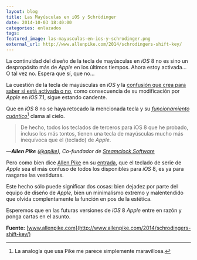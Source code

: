 ```yaml
---
layout: blog
title: Las Mayúsculas en iOS y Schrödinger
date: 2014-10-03 18:40:00
categories: enlazados
tags:
featured_image: las-mayusculas-en-ios-y-schrodinger.png
external_url: http://www.allenpike.com/2014/schrodingers-shift-key/
---
```

La continuidad del diseño de la tecla de mayúsculas en *iOS* 8 no es sino un despropósito más de *Apple* en los últimos tiempos. Ahora estoy activada… O tal vez no. Espera que sí, que no…<Sigue Leyendo>

La cuestión de la tecla de mayúsculas en *iOS* y la [confusión que crea para saber si está activada o no](http://ismyshiftkeyonornot.com), como consecuencia de su modificación por *Apple* en *iOS* 7.1, sigue estando candente.

Que en *iOS* 8 no se haya retocado la mencionada tecla y su [*funcionamiento cuántico*](https://es.wikipedia.org/wiki/Gato_de_Schrödinger)[^1] clama al cielo.

> De hecho, todos los teclados de terceros para iOS 8 que he probado, incluso los más tontos, tienen una tecla de mayúsculas mucho más inequívoca que el (teclado) de *Apple*.

<cite>—**Allen Pike** ([@apike](https://twitter.com/apike)), Co-fundador de [*Steamclock Software*](http://www.steamclock.com)</cite>

Pero como bien dice [Allen Pike](http://www.allenpike.com/me/) en su [entrada](http://www.allenpike.com/2014/schrodingers-shift-key/),  que el teclado de serie de *Apple* sea el más confuso de todos los disponibles para *iOS* 8, es ya para rasgarse las vestiduras.

Este hecho sólo puede significar dos cosas: bien dejadez por parte del equipo de diseño de *Apple*, bien un minimalismo extremo y malentendido que olvida complentamente la función en pos de la estética.

Esperemos que en las futuras versiones de *iOS* 8 *Apple* entre en razón y ponga cartas en el asunto.

**Fuente:** [www.allenpike.com](http://www.allenpike.com/2014/schrodingers-shift-key/)


[^1]: La analogía que usa Pike me parece simplemente maravillosa.